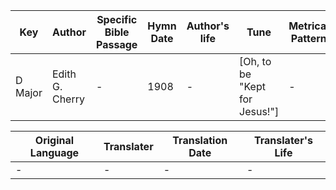 Key | Author   | Specific Bible Passage     |Hymn Date |Author's life |Tune |Metrical Pattern   |Composer/Source
-- | --------- | ---------------------------|----------|--------------|-----|-------------------|-------------  
D Major |Edith G. Cherry |- |1908 |- |[Oh, to be "Kept for Jesus!"] |- |I. Allan Sankey

Original Language | Translater | Translation Date   | Translater's Life  
----------------- | --------- | --------------------|-------------     
\- |- |- |-
